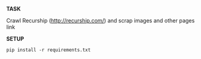 **TASK**

Crawl Recurship (http://recurship.com/) and scrap images and other pages link


**SETUP**


```commandline
pip install -r requirements.txt
```